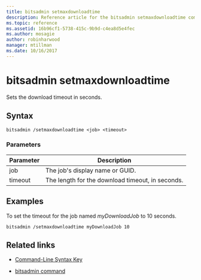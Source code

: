 ```yaml
---
title: bitsadmin setmaxdownloadtime
description: Reference article for the bitsadmin setmaxdownloadtime command, which sets the download timeout in seconds.
ms.topic: reference
ms.assetid: 16b96cf1-5738-415c-9b9d-c4ea8d5e4fec
ms.author: mosagie
author: robinharwood
manager: mtillman
ms.date: 10/16/2017
---
```


# bitsadmin setmaxdownloadtime

Sets the download timeout in seconds.

## Syntax

```
bitsadmin /setmaxdownloadtime <job> <timeout>
```

### Parameters

| Parameter | Description |
| --------- | ----------- |
| job | The job's display name or GUID. |
| timeout | The length for the download timeout, in seconds. |

## Examples

To set the timeout for the job named *myDownloadJob* to 10 seconds.

```
bitsadmin /setmaxdownloadtime myDownloadJob 10
```

## Related links

- [Command-Line Syntax Key](command-line-syntax-key.md)

- [bitsadmin command](bitsadmin.md)
